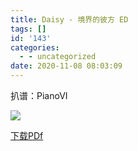 ```yaml
---
title: Daisy - 境界的彼方 ED
tags: []
id: '143'
categories:
  - - uncategorized
date: 2020-11-08 08:03:09
---
```


扒谱：PianoVI

![](https://animenz.anotia.top/wp-content/uploads/2020/11/daisy-725x1024.png)

[下载PDf](https://animenz.anotia.top/wp-content/uploads/2020/11/Animenz-Daisy-Kyoukai-no-Kanata-ED.pdf)